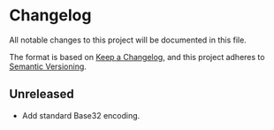 Changelog
=========

All notable changes to this project will be documented in this file.

The format is based on [Keep a Changelog],
and this project adheres to [Semantic Versioning].


Unreleased
----------

- Add standard Base32 encoding.


[Keep a Changelog]: https://keepachangelog.com/en/1.0.0/
[Semantic Versioning]: https://semver.org/spec/v2.0.0.html
